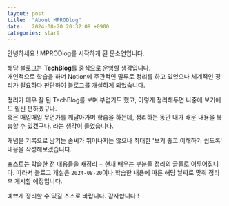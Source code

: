 ```yaml
---
layout: post
title:  "About MPRODlog"
date:   2024-08-20 20:32:09 +0900
categories: start
---
```


안녕하세요 ! MPRODlog를 시작하게 된 문소연입니다.  

해당 블로그는 **TechBlog**를 중심으로 운영할 생각입니다.  
개인적으로 학습을 하며 Notion에 주관적인 말투로 정리를 하고 있었으나 체계적인 정리가 필요하다 판단하여 블로그를 개설하게 되었습니다.

정리가 매우 잘 된 TechBlog를 보며 부럽기도 했고, 이렇게 정리해두면 나중에 보기에도 훨씬 편하겠구나.  
혹은 매일매일 무언가를 깨달아가며 학습을 하는데, 정리하는 동안 내가 배운 내용을 복습할 수 있겠구나. 라는 생각이 들었습니다.

개념을 기록으로 남기는 솜씨가 뛰어나지는 않으나 최대한 '보기 좋고 이해하기 쉽도록' 내용을 작성해보겠습니다.

포스트는 학습한 전 내용들을 재정리 + 현재 배우는 부분들 정리의 글들로 이루어집니다. 따라서 블로그 개설은 `2024-08-20`이나 학습한 내용에 따른 해당 날짜로 맞춰 정리 후 게시할 예정입니다.

예쁘게 정리할 수 있길 스스로 바랍니다. 감사합니다 !
